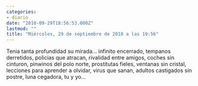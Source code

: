 ```yaml
---
categories:
- diario
date: "2010-09-29T18:56:53.000Z"
lastmod: ""
title: "Miércoles, 29 de septiembre de 2010 a las 19:56"
---
```


Tenia tanta profundidad su mirada... infinito encerrado, tempanos derretidos, policias que atracan,  rivalidad entre amigos, coches sin cinturon, pinwinos del polo norte, prostitutas fieles, ventanas sin cristal, lecciones para aprender a olvidar, virus que sanan, adultos castigados sin postre, luna cegadora, tu y yo...